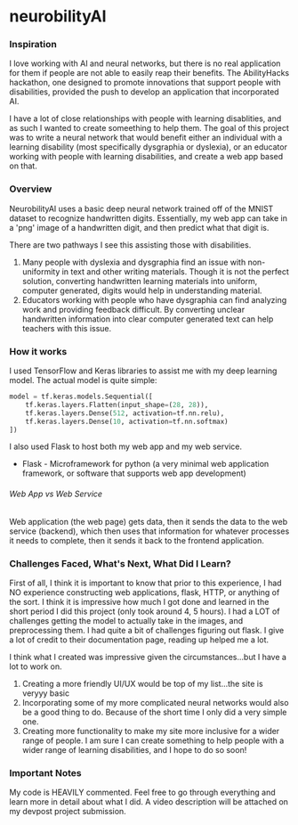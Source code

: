 # neurobilityAI

### Inspiration
I love working with AI and neural networks, but there is no real application for them if people are not able to easily reap their benefits. The AbilityHacks hackathon, one designed to promote innovations that support people with disabilities, provided the push to develop an application that incorporated AI. 

I have a lot of close relationships with people with learning disablities, and as such I wanted to create someething to help them. The goal of this project was to write a neural network that would benefit either an individual with a learning disability (most specifically dysgraphia or dyslexia), or an educator working with people with learning disabilities, and create a web app based on that.

### Overview
NeurobilityAI uses a basic deep neural network trained off of the MNIST dataset to recognize handwritten digits. Essentially, my web app can take in a 'png' image of a handwritten digit, and then predict what that digit is. 

There are two pathways I see this assisting those with disabilities. 

1. Many people with dyslexia and dysgraphia find an issue with non-uniformity in text and other writing materials. Though it is not the perfect solution, converting handwritten learning materials into uniform, computer generated, digits would help in understanding material.
2. Educators working with people who have dysgraphia can find analyzing work and providing feedback difficult. By converting unclear handwritten information into clear computer generated text can help teachers with this issue.

### How it works
I used TensorFlow and Keras libraries to assist me with my deep learning model. The actual model is quite simple:

```python
model = tf.keras.models.Sequential([
    tf.keras.layers.Flatten(input_shape=(28, 28)),
    tf.keras.layers.Dense(512, activation=tf.nn.relu),
    tf.keras.layers.Dense(10, activation=tf.nn.softmax)
])
```
I also used Flask to host both my web app and my web service.

- Flask - Microframework for python (a very minimal web application framework, or software that supports web app development)

###### Web App vs Web Service
Web application (the web page) gets data, then it sends the data to the web service (backend), which then uses that information for whatever processes it needs to complete, then it sends it back to the frontend application.

### Challenges Faced, What's Next, What Did I Learn?
First of all, I think it is important to know that prior to this experience, I had NO experience constructing web applications, flask, HTTP, or anything of the sort. I think it is impressive how much I got done and learned in the short period I did this project (only took around 4, 5 hours).
I had a LOT of challenges getting the model to actually take in the images, and preprocessing them. I had quite a bit of challenges figuring out flask. I give a lot of credit to their documentation page, reading up helped me a lot.

I think what I created was impressive given the circumstances...but I have a lot to work on. 
1. Creating a more friendly UI/UX would be top of my list...the site is veryyy basic
2. Incorporating some of my more complicated neural networks would also be a good thing to do. Because of the short time I only did a very simple one. 
3. Creating more functionality to make my site more inclusive for a wider range of people. I am sure I can create something to help people with a wider range of learning disabilities, and I hope to do so soon!

### Important Notes
My code is HEAVILY commented. Feel free to go through everything and learn more in detail about what I did. A video description will be attached on my devpost project submission.
